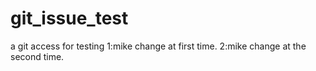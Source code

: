 # git_issue_test
a git access for testing
1:mike change at first time.
2:mike change at the second time.

